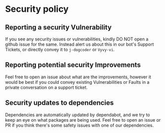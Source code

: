 # Security policy

## Reporting a security Vulnerability

If you see any security issues or vulnerabilities, kindly DO NOT open a github issue for the same. Instead alert us about this in our bot's Support Tickets, or directly convey it to `j-dogcoder` or `Vyvy-vi`.

## Reporting potential security Improvements

Feel free to open an issue about what are the improvements, however it would be best if you could convey existing Vulnerabilities or Faults in a private conversation on a support ticket. 

## Security updates to dependencies

Dependencies are automatically updated by dependabot, and we try to keep an eye on what packages are being used. Feel free to open an issue or PR if you think there's some safety issues with one of our dependencies.

